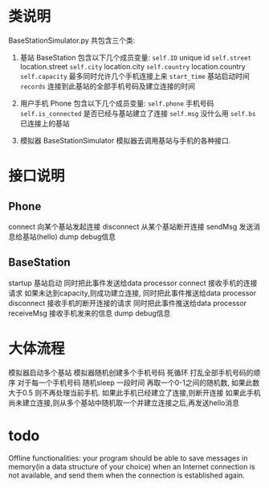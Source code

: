 # 类说明

BaseStationSimulator.py 共包含三个类:
1) 基站 BaseStation
包含以下几个成员变量:
`self.ID`  unique id
`self.street` location.street
`self.city` location.city
`self.country` location.country
`self.capacity`  最多同时允许几个手机连接上来
`start_time`  基站启动时间
`records`   连接到此基站的全部手机号码及建立连接的时间

2) 用户手机 Phone
包含以下几个成员变量:
`self.phone`  手机号码
`self.is_connected`  是否已经与基站建立了连接
`self.msg`  没什么用
`self.bs`   已连接上的基站

3) 模拟器 BaseStationSimulator
模拟器去调用基站与手机的各种接口.

# 接口说明
## Phone
connect  向某个基站发起连接
disconnect  从某个基站断开连接
sendMsg 发送消息给基站(hello)
dump    debug信息

## BaseStation
startup  基站启动 同时把此事件发送给data processor
connect 接收手机的连接请求
如果未达到capacity,则成功建立连接, 同时把此事件推送给data processor
disconnect  接收手机的断开连接的请求
同时把此事件推送给data processor
receiveMsg  接收手机发来的信息
dump   debug信息

# 大体流程
模拟器启动多个基站
模拟器随机创建多个手机号码
死循环
    打乱全部手机号码的顺序
    对于每一个手机号码
        随机sleep 一段时间
        再取一个0-1之间的随机数, 如果此数大于0.5 则不再处理当前手机.
        如果此手机已经建立了连接,则断开连接
        如果此手机尚未建立连接,则从多个基站中随机取一个并建立连接之后,再发送hello消息


# todo 
Offline functionalities:
your program should be able to save messages in memory(in a data structure of your choice)
when an Internet connection is not available,
and send them when the connection is established again.


